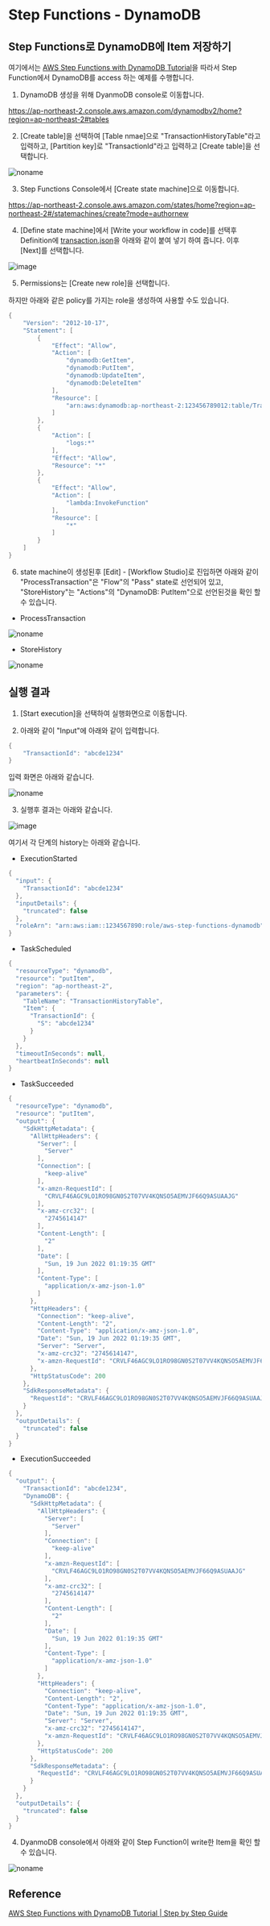 # Step Functions - DynamoDB


## Step Functions로 DynamoDB에 Item 저장하기 

여기에서는 [AWS Step Functions with DynamoDB Tutorial](https://www.youtube.com/watch?v=9aE9Yjna8J0)을 따라서 Step Function에서 DynamoDB를 access 하는 예제를 수행합니다.

1) DynamoDB 생성을 위해 DyanmoDB console로 이동합니다.

https://ap-northeast-2.console.aws.amazon.com/dynamodbv2/home?region=ap-northeast-2#tables

2) [Create table]을 선택하여 [Table nmae]으로 "TransactionHistoryTable"라고 입력하고, [Partition key]로 "TransactionId"라고 입력하고 [Create table]을 선택합니다. 

![noname](https://user-images.githubusercontent.com/52392004/174461481-c1e5a98e-6a8b-488e-9495-a9a3976a5925.png)

3) Step Functions Console에서 [Create state machine]으로 이동합니다.

https://ap-northeast-2.console.aws.amazon.com/states/home?region=ap-northeast-2#/statemachines/create?mode=authornew

4) [Define state machine]에서 [Write your workflow in code]를 선택후 Definition에 [transaction.json](https://github.com/kyopark2014/aws-step-functions/blob/main/transactionProcessor/transaction.json)을 아래와 같이 붙여 넣기 하여 줍니다. 이후 [Next]를 선택합니다.

![image](https://user-images.githubusercontent.com/52392004/174461586-e439ed63-dd27-4a62-ae7d-6408a08e35bb.png)

5) Permissions는 [Create new role]을 선택합니다. 

하지만 아래와 같은 policy를 가지는 role을 생성하여 사용할 수도 있습니다. 

```java
{
    "Version": "2012-10-17",
    "Statement": [
        {
            "Effect": "Allow",
            "Action": [
                "dynamodb:GetItem",
                "dynamodb:PutItem",
                "dynamodb:UpdateItem",
                "dynamodb:DeleteItem"
            ],
            "Resource": [
                "arn:aws:dynamodb:ap-northeast-2:123456789012:table/TransactionHistoryTable"
            ]
        },
        {
            "Action": [
                "logs:*"
            ],
            "Effect": "Allow",
            "Resource": "*"
        },
        {
            "Effect": "Allow",
            "Action": [
                "lambda:InvokeFunction"
            ],
            "Resource": [
                "*"
            ]
        }
    ]
}
```

6) state machine이 생성된후 [Edit] - [Workflow Studio]로 진입하면 아래와 같이 "ProcessTransaction"은 "Flow"의 "Pass" state로 선언되어 있고, "StoreHistory"는 "Actions"의 "DynamoDB: PutItem"으로 선언된것을 확인 할 수 있습니다. 

- ProcessTransaction

![noname](https://user-images.githubusercontent.com/52392004/174461878-2b5d5bb8-be8b-4eef-b080-468c0da20138.png)

- StoreHistory

![noname](https://user-images.githubusercontent.com/52392004/174461925-f9a15dde-c94f-45b8-839e-ffcbe8774e43.png)


## 실행 결과 

1) [Start execution]을 선택하여 실행화면으로 이동합니다.

2) 아래와 같이 "Input"에 아래와 같이 입력합니다. 

```java
{
    "TransactionId": "abcde1234"
}
```

입력 화면은 아래와 같습니다.

![noname](https://user-images.githubusercontent.com/52392004/174462033-c7e1ab12-1972-4312-b5ef-fc2ea52b240a.png)

3) 실행후 결과는 아래와 같습니다. 

![image](https://user-images.githubusercontent.com/52392004/174462042-46087f8e-cc09-462e-8be9-b755d74d1b6f.png)

여기서 각 단계의 history는 아래와 같습니다.

- ExecutionStarted

```java
{
  "input": {
    "TransactionId": "abcde1234"
  },
  "inputDetails": {
    "truncated": false
  },
  "roleArn": "arn:aws:iam::1234567890:role/aws-step-functions-dynamodb"
}
```

- TaskScheduled

```java
{
  "resourceType": "dynamodb",
  "resource": "putItem",
  "region": "ap-northeast-2",
  "parameters": {
    "TableName": "TransactionHistoryTable",
    "Item": {
      "TransactionId": {
        "S": "abcde1234"
      }
    }
  },
  "timeoutInSeconds": null,
  "heartbeatInSeconds": null
}
```

- TaskSucceeded

```java
{
  "resourceType": "dynamodb",
  "resource": "putItem",
  "output": {
    "SdkHttpMetadata": {
      "AllHttpHeaders": {
        "Server": [
          "Server"
        ],
        "Connection": [
          "keep-alive"
        ],
        "x-amzn-RequestId": [
          "CRVLF46AGC9LO1RO98GN0S2T07VV4KQNSO5AEMVJF66Q9ASUAAJG"
        ],
        "x-amz-crc32": [
          "2745614147"
        ],
        "Content-Length": [
          "2"
        ],
        "Date": [
          "Sun, 19 Jun 2022 01:19:35 GMT"
        ],
        "Content-Type": [
          "application/x-amz-json-1.0"
        ]
      },
      "HttpHeaders": {
        "Connection": "keep-alive",
        "Content-Length": "2",
        "Content-Type": "application/x-amz-json-1.0",
        "Date": "Sun, 19 Jun 2022 01:19:35 GMT",
        "Server": "Server",
        "x-amz-crc32": "2745614147",
        "x-amzn-RequestId": "CRVLF46AGC9LO1RO98GN0S2T07VV4KQNSO5AEMVJF66Q9ASUAAJG"
      },
      "HttpStatusCode": 200
    },
    "SdkResponseMetadata": {
      "RequestId": "CRVLF46AGC9LO1RO98GN0S2T07VV4KQNSO5AEMVJF66Q9ASUAAJG"
    }
  },
  "outputDetails": {
    "truncated": false
  }
}
```

- ExecutionSucceeded

```java
{
  "output": {
    "TransactionId": "abcde1234",
    "DynamoDB": {
      "SdkHttpMetadata": {
        "AllHttpHeaders": {
          "Server": [
            "Server"
          ],
          "Connection": [
            "keep-alive"
          ],
          "x-amzn-RequestId": [
            "CRVLF46AGC9LO1RO98GN0S2T07VV4KQNSO5AEMVJF66Q9ASUAAJG"
          ],
          "x-amz-crc32": [
            "2745614147"
          ],
          "Content-Length": [
            "2"
          ],
          "Date": [
            "Sun, 19 Jun 2022 01:19:35 GMT"
          ],
          "Content-Type": [
            "application/x-amz-json-1.0"
          ]
        },
        "HttpHeaders": {
          "Connection": "keep-alive",
          "Content-Length": "2",
          "Content-Type": "application/x-amz-json-1.0",
          "Date": "Sun, 19 Jun 2022 01:19:35 GMT",
          "Server": "Server",
          "x-amz-crc32": "2745614147",
          "x-amzn-RequestId": "CRVLF46AGC9LO1RO98GN0S2T07VV4KQNSO5AEMVJF66Q9ASUAAJG"
        },
        "HttpStatusCode": 200
      },
      "SdkResponseMetadata": {
        "RequestId": "CRVLF46AGC9LO1RO98GN0S2T07VV4KQNSO5AEMVJF66Q9ASUAAJG"
      }
    }
  },
  "outputDetails": {
    "truncated": false
  }
}
```

4) DyanmoDB console에서 아래와 같이 Step Function이 write한 Item을 확인 할 수 있습니다. 

![noname](https://user-images.githubusercontent.com/52392004/174462130-dd9d544d-3422-4bf1-8602-0f12e270f7d2.png)




## Reference 

[AWS Step Functions with DynamoDB Tutorial | Step by Step Guide](https://www.youtube.com/watch?v=9aE9Yjna8J0)

